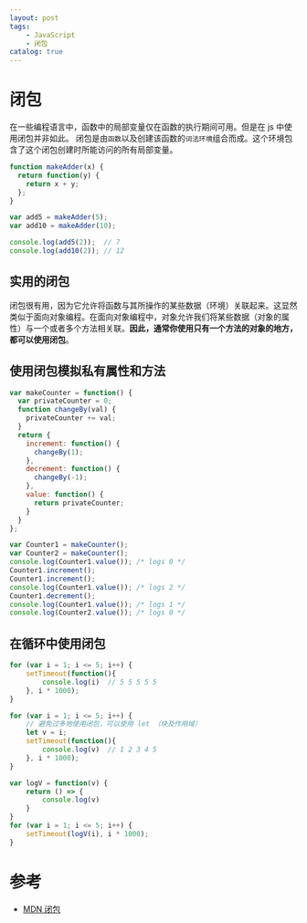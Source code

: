 ```yaml
---
layout: post
tags: 
    - JavaScript
    - 闭包
catalog: true
---
```


# 闭包
在一些编程语言中，函数中的局部变量仅在函数的执行期间可用。但是在 js 中使用闭包并非如此。
闭包是由`函数`以及创建该函数的`词法环境`组合而成。这个环境包含了这个闭包创建时所能访问的所有局部变量。
``` js
function makeAdder(x) {
  return function(y) {
    return x + y;
  };
}

var add5 = makeAdder(5);
var add10 = makeAdder(10);

console.log(add5(2));  // 7
console.log(add10(2)); // 12
```

## 实用的闭包
闭包很有用，因为它允许将函数与其所操作的某些数据（环境）关联起来。这显然类似于面向对象编程。在面向对象编程中，对象允许我们将某些数据（对象的属性）与一个或者多个方法相关联。**因此，通常你使用只有一个方法的对象的地方，都可以使用闭包**。

## 使用闭包模拟私有属性和方法
``` js
var makeCounter = function() {
  var privateCounter = 0;
  function changeBy(val) {
    privateCounter += val;
  }
  return {
    increment: function() {
      changeBy(1);
    },
    decrement: function() {
      changeBy(-1);
    },
    value: function() {
      return privateCounter;
    }
  }  
};

var Counter1 = makeCounter();
var Counter2 = makeCounter();
console.log(Counter1.value()); /* logs 0 */
Counter1.increment();
Counter1.increment();
console.log(Counter1.value()); /* logs 2 */
Counter1.decrement();
console.log(Counter1.value()); /* logs 1 */
console.log(Counter2.value()); /* logs 0 */
```

## 在循环中使用闭包
```js
for (var i = 1; i <= 5; i++) {
    setTimeout(function(){
		console.log(i)  // 5 5 5 5 5
    }, i * 1000);
}
```
```js
for (var i = 1; i <= 5; i++) {
    // 避免过多地使用闭包，可以使用 let （块及作用域）
    let v = i;
    setTimeout(function(){
		console.log(v)  // 1 2 3 4 5
    }, i * 1000);
}
```
``` js
var logV = function(v) {
	return () => {
		console.log(v)
	}
}
for (var i = 1; i <= 5; i++) {
    setTimeout(logV(i), i * 1000);
}
```

# 参考
- [MDN 闭包](https://developer.mozilla.org/zh-CN/docs/Web/JavaScript/Closures)